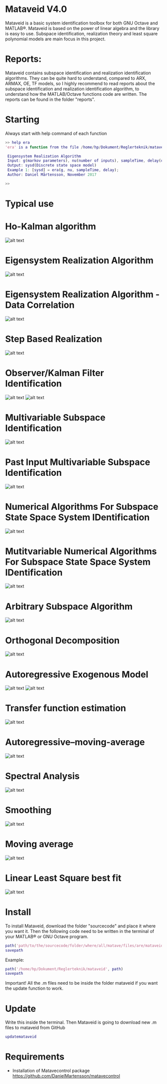 # Mataveid V4.0
Mataveid is a basic system identification toolbox for both GNU Octave and MATLAB®. Mataveid is based on the power of linear algebra and the library is easy to use. Subspace identification, realization theory and least square polynomial models are main focus in this project.

# Reports:

Mataveid contains subspace identification and realization identification algorithms. They can be quite hard to understand, compared to ARX, ARMAX, OE, TF models, so I highly recommend to read reports about the subspace identification and realization identification algorithm, to understand how the MATLAB/Octave functions code are written. The reports can be found in the folder "reports".

# Starting

Always start with help command of each function

```matlab
>> help era
'era' is a function from the file /home/hp/Dokument/Reglerteknik/mataveid/era.m

 Eigensystem Realization Algorithm
 Input: g(markov parameters), nu(number of inputs), sampleTime, delay(optional)
 Output: sysd(Discrete state space model)
 Example 1: [sysd] = era(g, nu, sampleTime, delay);
 Author: Daniel Mårtensson, November 2017

>>
```

# Typical use
# Ho-Kalman algorithm 
![alt text](https://github.com/DanielMartensson/mataveid/blob/master/pictures/hokalman.png)
# Eigensystem Realization Algorithm
![alt text](https://github.com/DanielMartensson/mataveid/blob/master/pictures/era.png)
# Eigensystem Realization Algorithm - Data Correlation
![alt text](https://github.com/DanielMartensson/mataveid/blob/master/pictures/eradc.png)
# Step Based Realization
![alt text](https://github.com/DanielMartensson/mataveid/blob/master/pictures/sbr.png)
# Observer/Kalman Filter Identification
![alt text](https://github.com/DanielMartensson/mataveid/blob/master/pictures/okid.png)
![alt text](https://github.com/DanielMartensson/mataveid/blob/master/pictures/okid2.png)
# Multivariable Subspace Identification
![alt text](https://github.com/DanielMartensson/mataveid/blob/master/pictures/moesp.png)
# Past Input Multivariable Subspace Identification
![alt text](https://github.com/DanielMartensson/mataveid/blob/master/pictures/pimoesp.png)
# Numerical Algorithms For Subspace State Space System IDentification
![alt text](https://github.com/DanielMartensson/mataveid/blob/master/pictures/n4sid.png)
# Mutitvariable Numerical Algorithms For Subspace State Space System IDentification
![alt text](https://github.com/DanielMartensson/mataveid/blob/master/pictures/MIMOn4sid.png)
# Arbitrary Subspace Algorithm  
![alt text](https://github.com/DanielMartensson/mataveid/blob/master/pictures/asa.png)
# Orthogonal Decomposition
![alt text](https://github.com/DanielMartensson/mataveid/blob/master/pictures/ort.png)
# Autoregressive Exogenous Model
![alt text](https://github.com/DanielMartensson/mataveid/blob/master/pictures/arx.png)
![alt text](https://github.com/DanielMartensson/mataveid/blob/master/pictures/arx2.png)
# Transfer function estimation
![alt text](https://github.com/DanielMartensson/mataveid/blob/master/pictures/arxtf.png)
# Autoregressive–moving-average
![alt text](https://github.com/DanielMartensson/mataveid/blob/master/pictures/armax.png)
# Spectral Analysis
![alt text](https://github.com/DanielMartensson/mataveid/blob/master/pictures/spa.png)
# Smoothing
![alt text](https://github.com/DanielMartensson/mataveid/blob/master/pictures/smoothing.png)
# Moving average
![alt text](https://github.com/DanielMartensson/mataveid/blob/master/pictures/movingaverage.png)
# Linear Least Square best fit
![alt text](https://github.com/DanielMartensson/mataveid/blob/master/pictures/leastsquare.png)

# Install
To install Mataveid, download the folder "sourcecode" and place it where you want it. Then the following code need to be written in the terminal of your MATLAB® or GNU Octave program.

```matlab
path('path/to/the/sourcecode/folder/where/all/matave/files/are/mataveid', path)
savepath
```

Example:
```matlab
path('/home/hp/Dokument/Reglerteknik/mataveid', path)
savepath
```

Important! All the .m files need to be inside the folder mataveid if you want the update function to work.

# Update
Write this inside the terminal. Then Mataveid is going to download new .m files to mataveid from GitHub

```matlab
updatemataveid
```



# Requirements 
* Installation of Matavecontrol package https://github.com/DanielMartensson/matavecontrol

